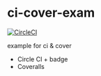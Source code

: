 # ci-cover-exam

[![CircleCI](https://circleci.com/gh/wangtao9/ci-cover-exam.svg?style=shield&circle-token=b905c9baa17ad65ca2701c34f7b7fb18f8c51dcf)](https://circleci.com/gh/wangtao9/ci-cover-exam)

example for ci &amp; cover
- Circle CI + badge
- Coveralls

